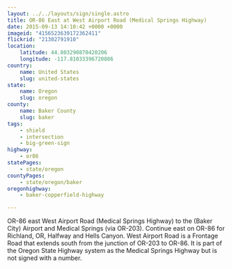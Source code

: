 ```yaml
---
layout: ../../layouts/sign/single.astro
title: OR-86 East at West Airport Road (Medical Springs Highway)
date: 2015-09-13 14:10:42 +0000 +0000
imageid: "4156523639172362411"
flickrid: "21302791910"
location:
    latitude: 44.803290870420206
    longitude: -117.81033396720886
country:
    name: United States
    slug: united-states
state:
    name: Oregon
    slug: oregon
county:
    name: Baker County
    slug: baker
tags:
    - shield
    - intersection
    - big-green-sign
highway:
    - or86
statePages:
    - state/oregon
countyPages:
    - state/oregon/baker
oregonhighway:
    - baker-copperfield-highway

---
```

OR-86 east West Airport Road (Medical Springs Highway) to the (Baker City) Airport and Medical Springs (via OR-203).  Continue east on OR-86 for Richland, OR, Halfway and Hells Canyon.  West Airport Road is a Frontage Road that extends south from the junction of OR-203 to OR-86.  It is part of the Oregon State Highway system as the Medical Springs Highway but is not signed with a number.